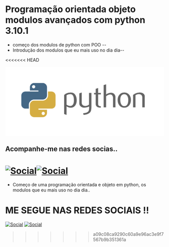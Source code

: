 # Programação orientada objeto modulos avançados com python 3.10.1 

* começo dos modulos de python com POO --
* Introdução dos modulos que eu mais uso no dia dia--

<<<<<<< HEAD

<img  align="center" alt="logica" src="python.png"> 


## Acompanhe-me nas redes socias..

[![Social](https://img.shields.io/badge/LinkedIn-0077B5?style=for-the-badge&logo=linkedin&logoColor=white)](https://www.linkedin.com/in/hedriss10/)[![Social](https://img.shields.io/badge/Instagram-E4405F?style=for-the-badge&logo=instagram&logoColor=white)](https://www.instagram.com/hedriss10/)
=======
* Começo de uma programação orientada e objeto em python, os modulos que eu mais uso no dia dia..




# ME SEGUE NAS REDES SOCIAIS !!

[![Social](https://img.shields.io/badge/LinkedIn-0077B5?style=for-the-badge&logo=linkedin&logoColor=white)](https://www.linkedin.com/in/hedriss10/)
[![Social](https://img.shields.io/badge/Instagram-E4405F?style=for-the-badge&logo=instagram&logoColor=white)](https://www.instagram.com/hedriss10/)
>>>>>>> a09c08ca9290c60a9e96ac3e9f7567b9b351361a
